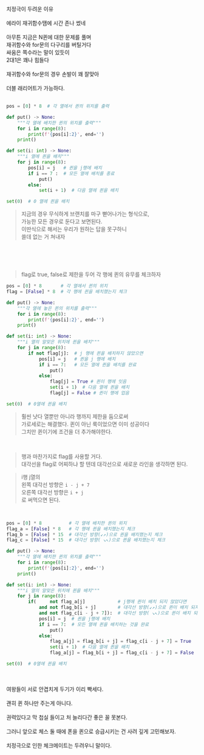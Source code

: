 치정극이 두려운 이유<br><br>
에라이 재귀함수땜에 시간 존나 썼네<br><br>
아무튼 지금은 N퀸에 대한 문제를 풀며<br>
재귀함수와 for문의 다구리를 버틸거다<br>
싸움은 쪽수라는 말이 있듯이<br>
2대1은 꽤나 힘들다<br><br>
재귀함수와 for문의 경우 손발이 꽤 잘맞아<br><br>
더블 래리어트가 가능하다.<br><br>

```py
pos = [0] * 8  # 각 열에서 퀸의 위치를 출력

def put() -> None:
    """각 열에 배치한 퀸의 위치를 출력"""
    for i in range(8):
        print(f'{pos[i]:2}', end='')
    print()

def set(i: int) -> None:
    """i 열에 퀸을 배치"""
    for j in range(8):
        pos[i] = j   # 퀸을 j행에 배치
        if i == 7 :  # 모든 열에 배치를 종료
            put()
        else:
            set(i + 1)  # 다음 열에 퀸을 배치

set(0)  # 0 열에 퀸을 배치
```
> 지금의 경우 무식하게 브랜치를 마구 뻗어나가는 형식으로, <br> 가능한 모든 경우로 둔다고 보면된다. <br>
이딴식으로 해서는 우리가 원하는 답을 못구하니<br>
쓸데 없는 거 쳐내자 

<br>
<br>
<br>


>flag로 true, false로 제한을 두어 각 행에 퀸의 유무를 체크하자
```py
pos = [0] * 8       # 각 열에서 퀸의 위치
flag = [False] * 8  # 각 행에 퀸을 배치했는지 체크

def put() -> None:
    """각 열에 놓은 퀸의 위치를 출력"""
    for i in range(8):
        print(f'{pos[i]:2}', end='')
    print()

def set(i: int) -> None:
    """i 열의 알맞은 위치에 퀸을 배치"""
    for j in range(8):
        if not flag[j]:  # j 행에 퀸을 배치하지 않았으면
            pos[i] = j   # 퀸을 j 행에 배치
            if i == 7:   # 모든 열에 퀸을 배치를 완료
                put()
            else:
                flag[j] = True # 퀸이 행에 잇음
                set(i + 1)  # 다음 열에 퀸을 배치
                flag[j] = False # 퀸이 행에 업음

set(0)  # 0열에 퀸을 배치
```
>훨씬 낫다 열뿐만 아니라 행까지 제한을 둠으로써<br>
가로세로는 해결했다. 퀸이 아닌 룩이었으면 이미 성공이다<br>
그치만 퀸이기에 조건을 더 추가해야한다.

<br>

>행과 마찬가지로 flag를 사용할 거다.<br>
대각선을 flag로 어찌하냐 할 텐데 대각선으로 새로운 라인을 생각하면 된다.<br>

>i행 j열의<br>
왼쪽 대각선 방향은 `i - j + 7`<br>
오른쪽 대각선 방향은 `i + j`<br>
로 써먹으면 된다.

<br>

```py
pos = [0] * 8          # 각 열에 배치한 퀸의 위치
flag_a = [False] * 8   # 각 행에 퀸을 배치했는지 체크
flag_b = [False] * 15  # 대각선 방향(↙↗)으로 퀸을 배치했는지 체크
flag_c = [False] * 15  # 대각선 방향( ↘↖)으로 퀸을 배치했는지 체크

def put() -> None:
    """각 열에 배치한 퀸의 위치를 출력"""
    for i in range(8):
        print(f'{pos[i]:2}', end='')
    print()

def set(i: int) -> None:
    """i 열의 알맞은 위치에 퀸을 배치"""
    for j in range(8):
        if(     not flag_a[j]            # j행에 퀸이 배치 되지 않았다면
            and not flag_b[i + j]        # 대각선 방향(↙↗)으로 퀸이 배치 되지 않았다면
            and not flag_c[i - j + 7]):  # 대각선 방향( ↘↖)으로 퀸이 배치 되지 않았다면
            pos[i] = j  # 퀸을 j행에 배치
            if i == 7:  # 모든 열에 퀸을 배치하는 것을 완료
                put()
            else:
                flag_a[j] = flag_b[i + j] = flag_c[i - j + 7] = True
                set(i + 1)  # 다음 열에 퀸을 배치
                flag_a[j] = flag_b[i + j] = flag_c[i - j + 7] = False

set(0)  # 0열에 퀸을 배치
```
<br>
<br>
여왕들이 서로 안겹치게 두기가 이리 빡세다.<br><br>
괜히 퀸 하나만 주는게 아니다.<br><br>
권력있다고 막 첩실 들이고 처 늘리다간 좋은 꼴 못본다.<br><br>
그러니 앞으로 체스 둘 때에 폰을 퀸으로 승급시키는 건 사려 깊게 고민해보자.<br><br>
치정극으로 인한 체크메이트는 두려우니 말이다.


<br>
<br>
<br>
<script src="https://utteranc.es/client.js"
        repo="anjun206/anjun206.github.io"
        issue-term="pathname"
        label="💬 utterances"
        theme="github-light"
        crossorigin="anonymous"
        async>
</script>
